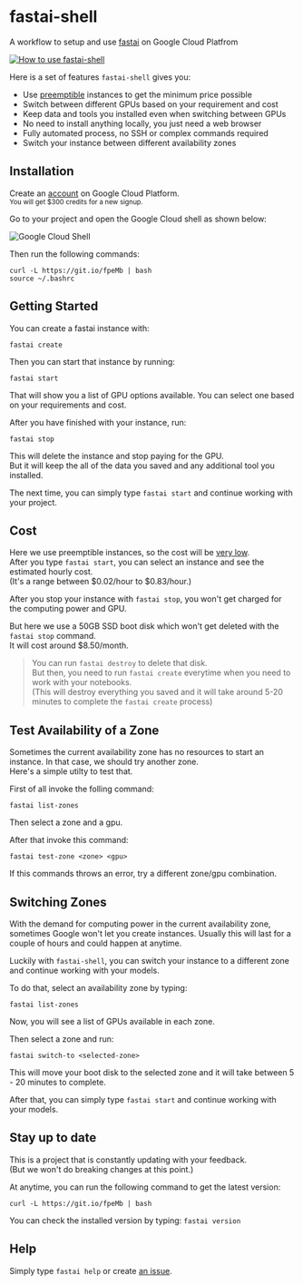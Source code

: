 # fastai-shell

A workflow to setup and use [fastai](https://github.com/fastai/fastai) on Google Cloud Platfrom

[![How to use fastai-shell](https://user-images.githubusercontent.com/50838/48072112-d3240d00-e201-11e8-860d-22bc5a9697ee.png)](https://www.youtube.com/watch?v=ui_y60ZtE5c)

Here is a set of features `fastai-shell` gives you:

* Use [preemptible](https://cloud.google.com/compute/pricing#gpus) instances to get the minimum price possible
* Switch between different GPUs based on your requirement and cost
* Keep data and tools you installed even when switching between GPUs
* No need to install anything locally, you just need a web browser
* Fully automated process, no SSH or complex commands required
* Switch your instance between different availability zones

## Installation

Create an [account](https://cloud.google.com) on Google Cloud Platform.<br/>
<sup>You will get $300 credits for a new signup.</sup>

Go to your project and open the Google Cloud shell as shown below:

![Google Cloud Shell](https://user-images.githubusercontent.com/50838/47280304-53882280-d5f3-11e8-92d0-c0625b728967.png)

Then run the following commands:

```
curl -L https://git.io/fpeMb | bash
source ~/.bashrc
```

## Getting Started

You can create a fastai instance with:

```
fastai create
```

Then you can start that instance by running:

```
fastai start
```

That will show you a list of GPU options available. You can select one based on your requirements and cost.

After you have finished with your instance, run:

```
fastai stop
```

This will delete the instance and stop paying for the GPU.<br/>
But it will keep the all of the data you saved and any additional tool you installed.

The next time, you can simply type `fastai start` and continue working with your project.

## Cost

Here we use preemptible instances, so the cost will be [very low](https://cloud.google.com/compute/pricing#gpus).<br/>
After you type `fastai start`, you can select an instance and see the estimated hourly cost.<br/>
(It's a range between $0.02/hour to $0.83/hour.)

After you stop your instance with `fastai stop`, you won't get charged for the computing power and GPU.

But here we use a 50GB SSD boot disk which won't get deleted with the `fastai stop` command.<br/>
It will cost around $8.50/month.

> You can run `fastai destroy` to delete that disk.<br/>
> But then, you need to run `fastai create` everytime when you need to work with your notebooks. <br/>
> (This will destroy everything you saved and it will take around 5-20 minutes to complete the `fastai create` process)

## Test Availability of a Zone

Sometimes the current availability zone has no resources to start an instance. In that case, we should try another zone.<br/>
Here's a simple utilty to test that.

First of all invoke the folling command:

```
fastai list-zones
```

Then select a zone and a gpu.

After that invoke this command:

```
fastai test-zone <zone> <gpu>
```

If this commands throws an error, try a different zone/gpu combination.

## Switching Zones

With the demand for computing power in the current availability zone, sometimes Google won't let you create instances. Usually this will last for a couple of hours and could happen at anytime.

Luckily with `fastai-shell`, you can switch your instance to a different zone and continue working with your models.

To do that, select an availability zone by typing:

```
fastai list-zones
```

Now, you will see a list of GPUs available in each zone.

Then select a zone and run:

```
fastai switch-to <selected-zone>
```

This will move your boot disk to the selected zone and it will take between 5 - 20 minutes to complete.

After that, you can simply type `fastai start` and continue working with your models.

## Stay up to date

This is a project that is constantly updating with your feedback.<br/>
(But we won't do breaking changes at this point.)

At anytime, you can run the following command to get the latest version:

```
curl -L https://git.io/fpeMb | bash
```

You can check the installed version by typing: `fastai version`

## Help

Simply type `fastai help` or create [an issue](https://github.com/arunoda/fastai-shell).